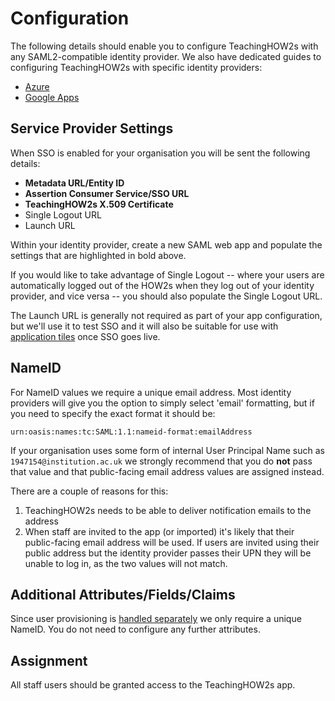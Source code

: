 # Configuration

The following details should enable you to configure TeachingHOW2s with any SAML2-compatible identity provider. We also have dedicated guides to configuring TeachingHOW2s with specific identity providers:

- [Azure](../providers/azure)
- [Google Apps](../providers/google)

## Service Provider Settings

When SSO is enabled for your organisation you will be sent the following details:

- **Metadata URL/Entity ID**
- **Assertion Consumer Service/SSO URL**
- **TeachingHOW2s X.509 Certificate**
- Single Logout URL
- Launch URL

Within your identity provider, create a new SAML web app and populate the settings that are highlighted in bold above.

If you would like to take advantage of Single Logout -- where your users are automatically logged out of the HOW2s when they log out of your identity provider, and vice versa -- you should also populate the Single Logout URL.

The Launch URL is generally not required as part of your app configuration, but we'll use it to test SSO and it will also be suitable for use with [application tiles](../application-tiles) once SSO goes live.

## NameID

For NameID values we require a unique email address. Most identity providers will give you the option to simply select 'email' formatting, but if you need to specify the exact format it should be:

    urn:oasis:names:tc:SAML:1.1:nameid-format:emailAddress

If your organisation uses some form of internal User Principal Name such as `1947154@institution.ac.uk` we strongly recommend that you do **not** pass that value and that public-facing email address values are assigned instead.

There are a couple of reasons for this:

1. TeachingHOW2s needs to be able to deliver notification emails to the address
2. When staff are invited to the app (or imported) it's likely that their public-facing email address will be used. If users are invited using their public address but the identity provider passes their UPN they will be unable to log in, as the two values will not match.

## Additional Attributes/Fields/Claims

Since user provisioning is [handled separately](../provisioning) we only require a unique NameID. You do not need to configure any further attributes.

## Assignment

All staff users should be granted access to the TeachingHOW2s app.

